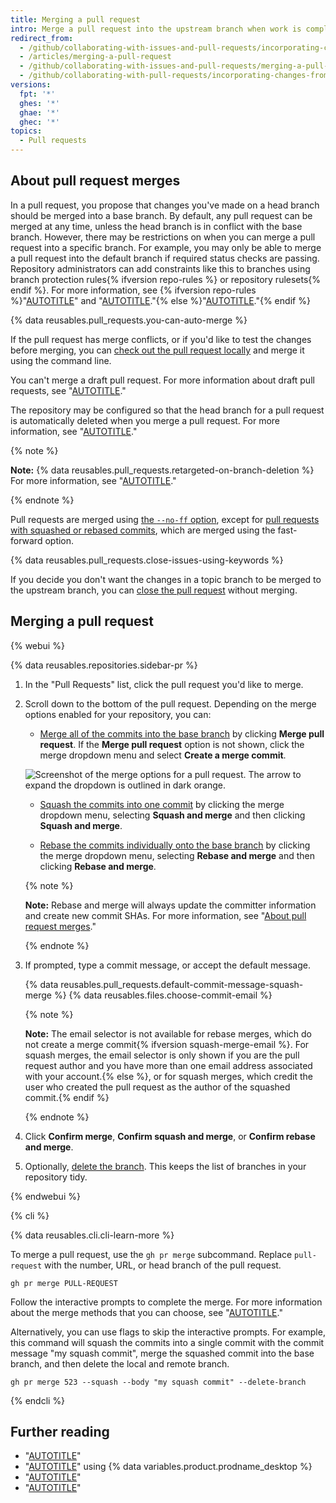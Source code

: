 ```yaml
---
title: Merging a pull request
intro: Merge a pull request into the upstream branch when work is completed. Anyone with push access to the repository can complete the merge.
redirect_from:
  - /github/collaborating-with-issues-and-pull-requests/incorporating-changes-from-a-pull-request/merging-a-pull-request
  - /articles/merging-a-pull-request
  - /github/collaborating-with-issues-and-pull-requests/merging-a-pull-request
  - /github/collaborating-with-pull-requests/incorporating-changes-from-a-pull-request/merging-a-pull-request
versions:
  fpt: '*'
  ghes: '*'
  ghae: '*'
  ghec: '*'
topics:
  - Pull requests
---
```

## About pull request merges

In a pull request, you propose that changes you've made on a head branch should be merged into a base branch. By default, any pull request can be merged at any time, unless the head branch is in conflict with the base branch. However, there may be restrictions on when you can merge a pull request into a specific branch. For example, you may only be able to merge a pull request into the default branch if required status checks are passing. Repository administrators can add constraints like this to branches using branch protection rules{% ifversion repo-rules %} or repository rulesets{% endif %}. For more information, see {% ifversion repo-rules %}"[AUTOTITLE](/repositories/configuring-branches-and-merges-in-your-repository/managing-protected-branches/about-protected-branches)" and "[AUTOTITLE](/repositories/configuring-branches-and-merges-in-your-repository/managing-rulesets/about-rulesets)."{% else %}"[AUTOTITLE](/repositories/configuring-branches-and-merges-in-your-repository/managing-protected-branches/about-protected-branches)."{% endif %}

{% data reusables.pull_requests.you-can-auto-merge %}

If the pull request has merge conflicts, or if you'd like to test the changes before merging, you can [check out the pull request locally](/pull-requests/collaborating-with-pull-requests/reviewing-changes-in-pull-requests/checking-out-pull-requests-locally) and merge it using the command line.

You can't merge a draft pull request. For more information about draft pull requests, see "[AUTOTITLE](/pull-requests/collaborating-with-pull-requests/proposing-changes-to-your-work-with-pull-requests/about-pull-requests#draft-pull-requests)."

The repository may be configured so that the head branch for a pull request is automatically deleted when you merge a pull request. For more information, see "[AUTOTITLE](/repositories/configuring-branches-and-merges-in-your-repository/configuring-pull-request-merges/managing-the-automatic-deletion-of-branches)."

{% note %}

**Note:** {% data reusables.pull_requests.retargeted-on-branch-deletion %}
For more information, see "[AUTOTITLE](/pull-requests/collaborating-with-pull-requests/proposing-changes-to-your-work-with-pull-requests/about-branches#working-with-branches)."

{% endnote %}

Pull requests are merged using [the `--no-ff` option](https://git-scm.com/docs/git-merge#_fast_forward_merge), except for [pull requests with squashed or rebased commits](/pull-requests/collaborating-with-pull-requests/incorporating-changes-from-a-pull-request/about-pull-request-merges), which are merged using the fast-forward option.

{% data reusables.pull_requests.close-issues-using-keywords %}

If you decide you don't want the changes in a topic branch to be merged to the upstream branch, you can [close the pull request](/pull-requests/collaborating-with-pull-requests/incorporating-changes-from-a-pull-request/closing-a-pull-request) without merging.

## Merging a pull request

{% webui %}

{% data reusables.repositories.sidebar-pr %}
1. In the "Pull Requests" list, click the pull request you'd like to merge.
1. Scroll down to the bottom of the pull request. Depending on the merge options enabled for your repository, you can:

    - [Merge all of the commits into the base branch](/pull-requests/collaborating-with-pull-requests/incorporating-changes-from-a-pull-request/about-pull-request-merges) by clicking **Merge pull request**. If the **Merge pull request** option is not shown, click the merge dropdown menu and select **Create a merge commit**.

     ![Screenshot of the merge options for a pull request. The arrow to expand the dropdown is outlined in dark orange.](/assets/images/help/pull_requests/merge-pull-request-options.png)

    - [Squash the commits into one commit](/pull-requests/collaborating-with-pull-requests/incorporating-changes-from-a-pull-request/about-pull-request-merges#squash-and-merge-your-pull-request-commits) by clicking the merge dropdown menu, selecting **Squash and merge** and then clicking **Squash and merge**.

    - [Rebase the commits individually onto the base branch](/pull-requests/collaborating-with-pull-requests/incorporating-changes-from-a-pull-request/about-pull-request-merges#rebase-and-merge-your-pull-request-commits) by clicking the merge dropdown menu, selecting **Rebase and merge** and then clicking **Rebase and merge**.

    {% note %}

    **Note:** Rebase and merge will always update the committer information and create new commit SHAs. For more information, see "[About pull request merges](/articles/about-pull-request-merges#rebase-and-merge-your-pull-request-commits)."

    {% endnote %}
1. If prompted, type a commit message, or accept the default message.

   {% data reusables.pull_requests.default-commit-message-squash-merge %}
{% data reusables.files.choose-commit-email %}

   {% note %}

   **Note:** The email selector is not available for rebase merges, which do not create a merge commit{% ifversion squash-merge-email %}. For squash merges, the email selector is only shown if you are the pull request author and you have more than one email address associated with your account.{% else %}, or for squash merges, which credit the user who created the pull request as the author of the squashed commit.{% endif %}

   {% endnote %}
1. Click **Confirm merge**, **Confirm squash and merge**, or **Confirm rebase and merge**.
1. Optionally, [delete the branch](/repositories/configuring-branches-and-merges-in-your-repository/managing-branches-in-your-repository/deleting-and-restoring-branches-in-a-pull-request). This keeps the list of branches in your repository tidy.

{% endwebui %}

{% cli %}

{% data reusables.cli.cli-learn-more %}

To merge a pull request, use the `gh pr merge` subcommand. Replace `pull-request` with the number, URL, or head branch of the pull request.

```shell
gh pr merge PULL-REQUEST
```

Follow the interactive prompts to complete the merge. For more information about the merge methods that you can choose, see "[AUTOTITLE](/pull-requests/collaborating-with-pull-requests/incorporating-changes-from-a-pull-request/about-pull-request-merges)."

Alternatively, you can use flags to skip the interactive prompts. For example, this command will squash the commits into a single commit with the commit message "my squash commit", merge the squashed commit into the base branch, and then delete the local and remote branch.

```shell
gh pr merge 523 --squash --body "my squash commit" --delete-branch
```

{% endcli %}

## Further reading

- "[AUTOTITLE](/pull-requests/collaborating-with-pull-requests/incorporating-changes-from-a-pull-request/reverting-a-pull-request)"
- "[AUTOTITLE](/desktop/contributing-and-collaborating-using-github-desktop/keeping-your-local-repository-in-sync-with-github/syncing-your-branch)" using {% data variables.product.prodname_desktop %}
- "[AUTOTITLE](/pull-requests/collaborating-with-pull-requests/incorporating-changes-from-a-pull-request/about-pull-request-merges)"
- "[AUTOTITLE](/pull-requests/collaborating-with-pull-requests/addressing-merge-conflicts)"

